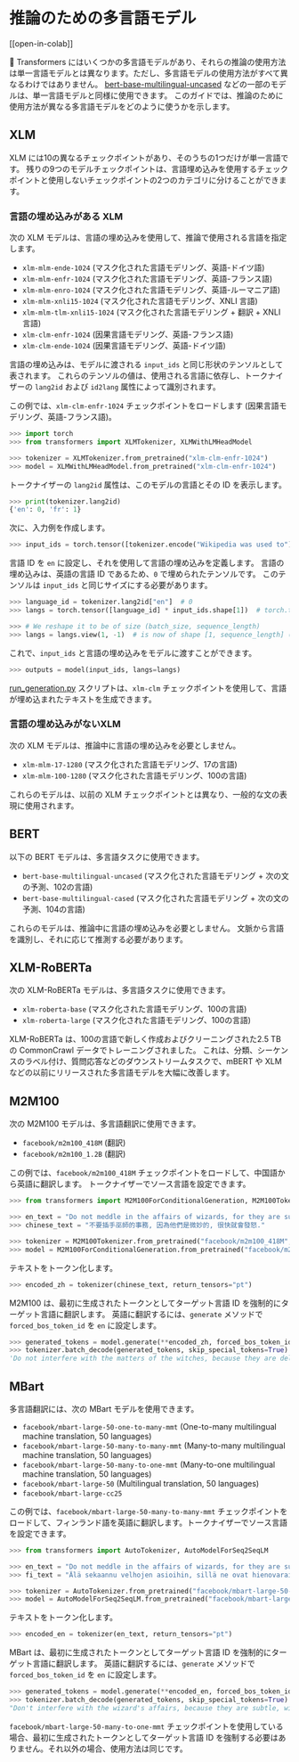 <!--Copyright 2022 The HuggingFace Team. All rights reserved.

Licensed under the Apache License, Version 2.0 (the "License"); you may not use this file except in compliance with
the License. You may obtain a copy of the License at

http://www.apache.org/licenses/LICENSE-2.0

Unless required by applicable law or agreed to in writing, software distributed under the License is distributed on
an "AS IS" BASIS, WITHOUT WARRANTIES OR CONDITIONS OF ANY KIND, either express or implied. See the License for the
specific language governing permissions and limitations under the License.

⚠️ Note that this file is in Markdown but contain specific syntax for our doc-builder (similar to MDX) that may not be
rendered properly in your Markdown viewer.

-->

# 推論のための多言語モデル

[[open-in-colab]]

🤗 Transformers にはいくつかの多言語モデルがあり、それらの推論の使用方法は単一言語モデルとは異なります。ただし、多言語モデルの使用方法がすべて異なるわけではありません。 [bert-base-multilingual-uncased](https://huggingface.co/bert-base-multilingual-uncased) などの一部のモデルは、単一言語モデルと同様に使用できます。 このガイドでは、推論のために使用方法が異なる多言語モデルをどのように使うかを示します。

## XLM

XLM には10の異なるチェックポイントがあり、そのうちの1つだけが単一言語です。 残りの9つのモデルチェックポイントは、言語埋め込みを使用するチェックポイントと使用しないチェックポイントの2つのカテゴリに分けることができます。

### 言語の埋め込みがある XLM

次の XLM モデルは、言語の埋め込みを使用して、推論で使用される言語を指定します。

- `xlm-mlm-ende-1024` (マスク化された言語モデリング、英語-ドイツ語)
- `xlm-mlm-enfr-1024` (マスク化された言語モデリング、英語-フランス語)
- `xlm-mlm-enro-1024` (マスク化された言語モデリング、英語-ルーマニア語)
- `xlm-mlm-xnli15-1024` (マスク化された言語モデリング、XNLI 言語)
- `xlm-mlm-tlm-xnli15-1024` (マスク化された言語モデリング + 翻訳 + XNLI 言語)
- `xlm-clm-enfr-1024` (因果言語モデリング、英語-フランス語)
- `xlm-clm-ende-1024` (因果言語モデリング、英語-ドイツ語)

言語の埋め込みは、モデルに渡される `input_ids` と同じ形状のテンソルとして表されます。 これらのテンソルの値は、使用される言語に依存し、トークナイザーの `lang2id` および `id2lang` 属性によって識別されます。

この例では、`xlm-clm-enfr-1024` チェックポイントをロードします (因果言語モデリング、英語-フランス語)。

```py
>>> import torch
>>> from transformers import XLMTokenizer, XLMWithLMHeadModel

>>> tokenizer = XLMTokenizer.from_pretrained("xlm-clm-enfr-1024")
>>> model = XLMWithLMHeadModel.from_pretrained("xlm-clm-enfr-1024")
```

トークナイザーの `lang2id` 属性は、このモデルの言語とその ID を表示します。

```py
>>> print(tokenizer.lang2id)
{'en': 0, 'fr': 1}
```

次に、入力例を作成します。

```py
>>> input_ids = torch.tensor([tokenizer.encode("Wikipedia was used to")])  # batch size of 1
```

言語 ID を `en` に設定し、それを使用して言語の埋め込みを定義します。 言語の埋め込みは、英語の言語 ID であるため、`0` で埋められたテンソルです。 このテンソルは `input_ids` と同じサイズにする必要があります。

```py
>>> language_id = tokenizer.lang2id["en"]  # 0
>>> langs = torch.tensor([language_id] * input_ids.shape[1])  # torch.tensor([0, 0, 0, ..., 0])

>>> # We reshape it to be of size (batch_size, sequence_length)
>>> langs = langs.view(1, -1)  # is now of shape [1, sequence_length] (we have a batch size of 1)
```

これで、`input_ids` と言語の埋め込みをモデルに渡すことができます。

```py
>>> outputs = model(input_ids, langs=langs)
```

[run_generation.py](https://github.com/huggingface/transformers/tree/main/examples/pytorch/text-generation/run_generation.py) スクリプトは、`xlm-clm` チェックポイントを使用して、言語が埋め込まれたテキストを生成できます。

### 言語の埋め込みがないXLM

次の XLM モデルは、推論中に言語の埋め込みを必要としません。

- `xlm-mlm-17-1280` (マスク化された言語モデリング、17の言語)
- `xlm-mlm-100-1280` (マスク化された言語モデリング、100の言語)

これらのモデルは、以前の XLM チェックポイントとは異なり、一般的な文の表現に使用されます。

## BERT

以下の BERT モデルは、多言語タスクに使用できます。

- `bert-base-multilingual-uncased` (マスク化された言語モデリング + 次の文の予測、102の言語)
- `bert-base-multilingual-cased` (マスク化された言語モデリング + 次の文の予測、104の言語)

これらのモデルは、推論中に言語の埋め込みを必要としません。 文脈から言語を識別し、それに応じて推測する必要があります。

## XLM-RoBERTa

次の XLM-RoBERTa モデルは、多言語タスクに使用できます。

- `xlm-roberta-base` (マスク化された言語モデリング、100の言語)
- `xlm-roberta-large` (マスク化された言語モデリング、100の言語)

XLM-RoBERTa は、100の言語で新しく作成およびクリーニングされた2.5 TB の CommonCrawl データでトレーニングされました。 これは、分類、シーケンスのラベル付け、質問応答などのダウンストリームタスクで、mBERT や XLM などの以前にリリースされた多言語モデルを大幅に改善します。

## M2M100

次の M2M100 モデルは、多言語翻訳に使用できます。

- `facebook/m2m100_418M` (翻訳)
- `facebook/m2m100_1.2B` (翻訳)

この例では、`facebook/m2m100_418M` チェックポイントをロードして、中国語から英語に翻訳します。 トークナイザーでソース言語を設定できます。

```py
>>> from transformers import M2M100ForConditionalGeneration, M2M100Tokenizer

>>> en_text = "Do not meddle in the affairs of wizards, for they are subtle and quick to anger."
>>> chinese_text = "不要插手巫師的事務, 因為他們是微妙的, 很快就會發怒."

>>> tokenizer = M2M100Tokenizer.from_pretrained("facebook/m2m100_418M", src_lang="zh")
>>> model = M2M100ForConditionalGeneration.from_pretrained("facebook/m2m100_418M")
```

テキストをトークン化します。

```py
>>> encoded_zh = tokenizer(chinese_text, return_tensors="pt")
```

M2M100 は、最初に生成されたトークンとしてターゲット言語 ID を強制的にターゲット言語に翻訳します。 英語に翻訳するには、`generate` メソッドで `forced_bos_token_id` を `en` に設定します。

```py
>>> generated_tokens = model.generate(**encoded_zh, forced_bos_token_id=tokenizer.get_lang_id("en"))
>>> tokenizer.batch_decode(generated_tokens, skip_special_tokens=True)
'Do not interfere with the matters of the witches, because they are delicate and will soon be angry.'
```

## MBart

多言語翻訳には、次の MBart モデルを使用できます。

- `facebook/mbart-large-50-one-to-many-mmt` (One-to-many multilingual machine translation, 50 languages)
- `facebook/mbart-large-50-many-to-many-mmt` (Many-to-many multilingual machine translation, 50 languages)
- `facebook/mbart-large-50-many-to-one-mmt` (Many-to-one multilingual machine translation, 50 languages)
- `facebook/mbart-large-50` (Multilingual translation, 50 languages)
- `facebook/mbart-large-cc25`

この例では、`facebook/mbart-large-50-many-to-many-mmt` チェックポイントをロードして、フィンランド語を英語に翻訳します。トークナイザーでソース言語を設定できます。

```py
>>> from transformers import AutoTokenizer, AutoModelForSeq2SeqLM

>>> en_text = "Do not meddle in the affairs of wizards, for they are subtle and quick to anger."
>>> fi_text = "Älä sekaannu velhojen asioihin, sillä ne ovat hienovaraisia ja nopeasti vihaisia."

>>> tokenizer = AutoTokenizer.from_pretrained("facebook/mbart-large-50-many-to-many-mmt", src_lang="fi_FI")
>>> model = AutoModelForSeq2SeqLM.from_pretrained("facebook/mbart-large-50-many-to-many-mmt")
```

テキストをトークン化します。

```py
>>> encoded_en = tokenizer(en_text, return_tensors="pt")
```

MBart は、最初に生成されたトークンとしてターゲット言語 ID を強制的にターゲット言語に翻訳します。 英語に翻訳するには、`generate` メソッドで `forced_bos_token_id` を `en` に設定します。

```py
>>> generated_tokens = model.generate(**encoded_en, forced_bos_token_id=tokenizer.lang_code_to_id("en_XX"))
>>> tokenizer.batch_decode(generated_tokens, skip_special_tokens=True)
"Don't interfere with the wizard's affairs, because they are subtle, will soon get angry."
```

`facebook/mbart-large-50-many-to-one-mmt` チェックポイントを使用している場合、最初に生成されたトークンとしてターゲット言語 ID を強制する必要はありません。それ以外の場合、使用方法は同じです。